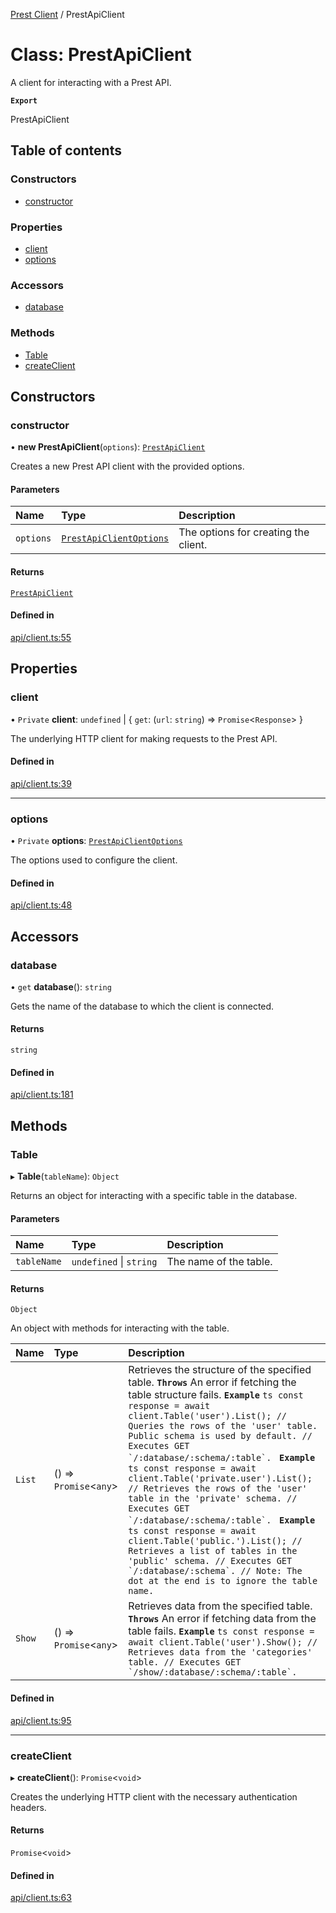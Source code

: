 [Prest Client](../README.md) / PrestApiClient

# Class: PrestApiClient

A client for interacting with a Prest API.

**`Export`**

PrestApiClient

## Table of contents

### Constructors

- [constructor](PrestApiClient.md#constructor)

### Properties

- [client](PrestApiClient.md#client)
- [options](PrestApiClient.md#options)

### Accessors

- [database](PrestApiClient.md#database)

### Methods

- [Table](PrestApiClient.md#table)
- [createClient](PrestApiClient.md#createclient)

## Constructors

### constructor

• **new PrestApiClient**(`options`): [`PrestApiClient`](PrestApiClient.md)

Creates a new Prest API client with the provided options.

#### Parameters

| Name | Type | Description |
| :------ | :------ | :------ |
| `options` | [`PrestApiClientOptions`](../interfaces/PrestApiClientOptions.md) | The options for creating the client. |

#### Returns

[`PrestApiClient`](PrestApiClient.md)

#### Defined in

[api/client.ts:55](https://github.com/pgEdge/prest-client/blob/fff97f2/src/api/client.ts#L55)

## Properties

### client

• `Private` **client**: `undefined` \| \{ `get`: (`url`: `string`) => `Promise`\<`Response`\>  }

The underlying HTTP client for making requests to the Prest API.

#### Defined in

[api/client.ts:39](https://github.com/pgEdge/prest-client/blob/fff97f2/src/api/client.ts#L39)

___

### options

• `Private` **options**: [`PrestApiClientOptions`](../interfaces/PrestApiClientOptions.md)

The options used to configure the client.

#### Defined in

[api/client.ts:48](https://github.com/pgEdge/prest-client/blob/fff97f2/src/api/client.ts#L48)

## Accessors

### database

• `get` **database**(): `string`

Gets the name of the database to which the client is connected.

#### Returns

`string`

#### Defined in

[api/client.ts:181](https://github.com/pgEdge/prest-client/blob/fff97f2/src/api/client.ts#L181)

## Methods

### Table

▸ **Table**(`tableName`): `Object`

Returns an object for interacting with a specific table in the database.

#### Parameters

| Name | Type | Description |
| :------ | :------ | :------ |
| `tableName` | `undefined` \| `string` | The name of the table. |

#### Returns

`Object`

An object with methods for interacting with the table.

| Name | Type | Description |
| :------ | :------ | :------ |
| `List` | () => `Promise`\<`any`\> | Retrieves the structure of the specified table. **`Throws`** An error if fetching the table structure fails. **`Example`** ```ts const response = await client.Table('user').List(); // Queries the rows of the 'user' table. Public schema is used by default. // Executes GET `/:database/:schema/:table`. ``` **`Example`** ```ts const response = await client.Table('private.user').List(); // Retrieves the rows of the 'user' table in the 'private' schema. // Executes GET `/:database/:schema/:table`. ``` **`Example`** ```ts const response = await client.Table('public.').List(); // Retrieves a list of tables in the 'public' schema. // Executes GET `/:database/:schema`. // Note: The dot at the end is to ignore the table name. ``` |
| `Show` | () => `Promise`\<`any`\> | Retrieves data from the specified table. **`Throws`** An error if fetching data from the table fails. **`Example`** ```ts const response = await client.Table('user').Show(); // Retrieves data from the 'categories' table. // Executes GET `/show/:database/:schema/:table`. ``` |

#### Defined in

[api/client.ts:95](https://github.com/pgEdge/prest-client/blob/fff97f2/src/api/client.ts#L95)

___

### createClient

▸ **createClient**(): `Promise`\<`void`\>

Creates the underlying HTTP client with the necessary authentication headers.

#### Returns

`Promise`\<`void`\>

#### Defined in

[api/client.ts:63](https://github.com/pgEdge/prest-client/blob/fff97f2/src/api/client.ts#L63)
